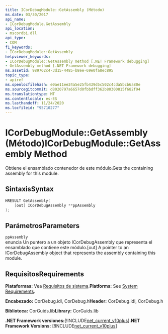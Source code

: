 ```yaml
---
title: ICorDebugModule::GetAssembly (Método)
ms.date: 03/30/2017
api_name:
- ICorDebugModule.GetAssembly
api_location:
- mscordbi.dll
api_type:
- COM
f1_keywords:
- ICorDebugModule::GetAssembly
helpviewer_keywords:
- ICorDebugModule::GetAssembly method [.NET Framework debugging]
- GetAssembly method [.NET Framework debugging]
ms.assetid: 989762c4-3d15-4485-b8ee-69e0fa8ec895
topic_type:
- apiref
ms.openlocfilehash: e0ae11ee24a5e25fb439d5c502c4cda5bcb6a80e
ms.sourcegitcommit: d8020797a6657d0fbbdff362b80300815f682f94
ms.translationtype: MT
ms.contentlocale: es-ES
ms.lasthandoff: 11/24/2020
ms.locfileid: "95710277"
---
```

# <a name="icordebugmodulegetassembly-method"></a><span data-ttu-id="45789-102">ICorDebugModule::GetAssembly (Método)</span><span class="sxs-lookup"><span data-stu-id="45789-102">ICorDebugModule::GetAssembly Method</span></span>

<span data-ttu-id="45789-103">Obtiene el ensamblado contenedor de este módulo.</span><span class="sxs-lookup"><span data-stu-id="45789-103">Gets the containing assembly for this module.</span></span>  
  
## <a name="syntax"></a><span data-ttu-id="45789-104">Sintaxis</span><span class="sxs-lookup"><span data-stu-id="45789-104">Syntax</span></span>  
  
```cpp  
HRESULT GetAssembly(  
    [out] ICorDebugAssembly **ppAssembly  
);  
```  
  
## <a name="parameters"></a><span data-ttu-id="45789-105">Parámetros</span><span class="sxs-lookup"><span data-stu-id="45789-105">Parameters</span></span>  

 `ppAssembly`  
 <span data-ttu-id="45789-106">enuncia Un puntero a un objeto ICorDebugAssembly que representa el ensamblado que contiene este módulo.</span><span class="sxs-lookup"><span data-stu-id="45789-106">[out] A pointer to an ICorDebugAssembly object that represents the assembly containing this module.</span></span>  
  
## <a name="requirements"></a><span data-ttu-id="45789-107">Requisitos</span><span class="sxs-lookup"><span data-stu-id="45789-107">Requirements</span></span>  

 <span data-ttu-id="45789-108">**Plataformas:** Vea [Requisitos de sistema](../../get-started/system-requirements.md).</span><span class="sxs-lookup"><span data-stu-id="45789-108">**Platforms:** See [System Requirements](../../get-started/system-requirements.md).</span></span>  
  
 <span data-ttu-id="45789-109">**Encabezado:** CorDebug.idl, CorDebug.h</span><span class="sxs-lookup"><span data-stu-id="45789-109">**Header:** CorDebug.idl, CorDebug.h</span></span>  
  
 <span data-ttu-id="45789-110">**Biblioteca:** CorGuids.lib</span><span class="sxs-lookup"><span data-stu-id="45789-110">**Library:** CorGuids.lib</span></span>  
  
 <span data-ttu-id="45789-111">**.NET Framework versiones:**[!INCLUDE[net_current_v10plus](../../../../includes/net-current-v10plus-md.md)]</span><span class="sxs-lookup"><span data-stu-id="45789-111">**.NET Framework Versions:** [!INCLUDE[net_current_v10plus](../../../../includes/net-current-v10plus-md.md)]</span></span>
